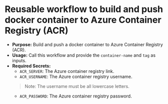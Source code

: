 # Reusable workflow to build and push docker container to Azure Container Registry (ACR)

- **Purpose:** Build and push a docker container to Azure Container Registry (ACR).
- **Usage:** Call this workflow and provide the `container-name` and `tag` as inputs.
- **Required Secrets:**
  - `ACR_SERVER`: The Azure container registry link.
  - `ACR_USERNAME`: The Azure container registry username.
  > Note: The username must be all lowercase letters.
  - `ACR_PASSWORD`: The Azure container registry password.
